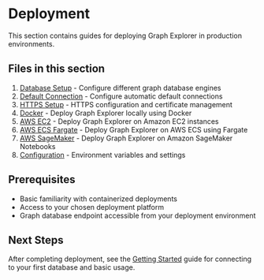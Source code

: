 # Deployment

This section contains guides for deploying Graph Explorer in production
environments.

## Files in this section

1. [Database Setup](database-setup.md) - Configure different graph database
   engines
2. [Default Connection](default-connection.md) - Configure automatic default
   connections
3. [HTTPS Setup](https-setup.md) - HTTPS configuration and certificate
   management
4. [Docker](docker.md) - Deploy Graph Explorer locally using Docker
5. [AWS EC2](aws-ec2.md) - Deploy Graph Explorer on Amazon EC2 instances
6. [AWS ECS Fargate](aws-ecs-fargate.md) - Deploy Graph Explorer on AWS ECS
   using Fargate
7. [AWS SageMaker](aws-sagemaker.md) - Deploy Graph Explorer on Amazon SageMaker
   Notebooks
8. [Configuration](configuration.md) - Environment variables and settings

## Prerequisites

- Basic familiarity with containerized deployments
- Access to your chosen deployment platform
- Graph database endpoint accessible from your deployment environment

## Next Steps

After completing deployment, see the [Getting Started](../getting-started/)
guide for connecting to your first database and basic usage.
